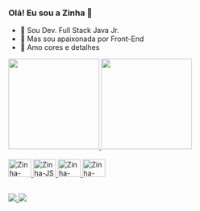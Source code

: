 ### Olá! Eu sou a Zinha 🦩



- 🔭 Sou Dev. Full Stack Java Jr.
- 🌱 Mas sou apaixonada por Front-End
- 👯 Amo cores e detalhes 

<div>
  <a href="https://www.linkedin.com/in/maria-pinheiro-feitosa/">
    <img height="180cm" src="https://github-readme-stats.vercel.app/api?username=Devzinha&show_icons=true&theme=dracula&include_all_commits=true&count_private=true"/>
    <img height="180cm" src="https://github-readme-stats.vercel.app/api/top-langs/?username=Devzinha&layout=compact&langs_count=168theme=dark"/>
    </div>
  
  <div style="display: inline_block"><br>
    <img align"center" alt="Zinha-Java" height="35" width="45" src="https://i.imgur.com/7Z0a0T3.png"/>
    <img align"center" alt="Zinha-JS" height="35" width="45" src="https://i.imgur.com/4NSPED8.png"/>
    <img align"center" alt="Zinha-Java" height="35" width="45" src="https://i.imgur.com/ZT3cvnP.png"/>
    <img align"center" alt="Zinha-Java" height="35" width="45" src="https://i.imgur.com/7Z0a0T3.png"/>
  </div>

 ##
  
  <div>
    <a href="https://www.linkedin.com/in/maria-pinheiro-feitosa/" target="_blank"><img src="https://img.shields.io/badge/LinkedIn-0077B5?style=for-the-badge&logo=linkedin&logoColor=white"/>
    <a href="https://www.instagram.com/zi.nha/" target="_blank"><img src="https://img.shields.io/badge/Instagram-E4405F?style=for-the-badge&logo=instagram&logoColor=white"/>
  </div>
